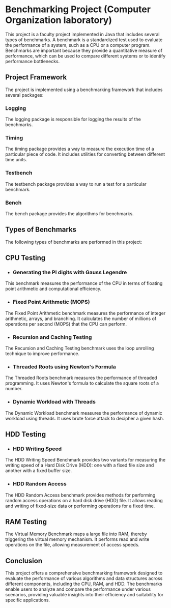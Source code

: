 # Benchmarking Project (Computer Organization laboratory)

This project is a faculty project implemented in Java that includes several types of benchmarks. A benchmark is a standardized test used to evaluate the performance of a system, such as a CPU or a computer program. Benchmarks are important because they provide a quantitative measure of performance, which can be used to compare different systems or to identify performance bottlenecks.

## Project Framework

The project is implemented using a benchmarking framework that includes several packages:

### Logging

The logging package is responsible for logging the results of the benchmarks. 

### Timing

The timing package provides a way to measure the execution time of a particular piece of code. It includes utilities for converting between different time units.

### Testbench

The testbench package provides a way to run a test for a particular benchmark.

### Bench

The bench package provides the algorithms for benchmarks.

## Types of Benchmarks

The following types of benchmarks are performed in this project:

## CPU Testing

- ### Generating the PI digits with Gauss Legendre

This benchmark measures the performance of the CPU in terms of floating point arithmetic and computational efficiency.

- ### Fixed Point Arithmetic (MOPS)

The Fixed Point Arithmetic benchmark measures the performance of integer arithmetic, arrays, and branching. It calculates the number of millions of operations per second (MOPS) that the CPU can perform.

- ### Recursion and Caching Testing 

The Recursion and Caching Testing benchmark uses the loop unrolling technique to improve performance.

- ### Threaded Roots using Newton's Formula

The Threaded Roots benchmark measures the performance of threaded programming. It uses Newton's formula to calculate the square roots of a number.

- ### Dynamic Workload with Threads

The Dynamic Workload benchmark measures the performance of dynamic workload using threads. It uses brute force attack to decipher a given hash.

## HDD Testing
 
- ### HDD Writing Speed 

The HDD Writing Speed Benchmark provides two variants for measuring the writing speed of a Hard Disk Drive (HDD): one with a fixed file size and another with a fixed buffer size.

- ### HDD Random Access 

The HDD Random Access benchmark provides methods for performing random access operations on a hard disk drive (HDD) file. It allows reading and writing of fixed-size data or performing operations for a fixed time.

## RAM Testing

The Virtual Memory Benchmark maps a large file into RAM, thereby triggering the virtual memory mechanism. It performs read and write operations on the file, allowing measurement of access speeds.

## Conclusion

This project offers a comprehensive benchmarking framework designed to evaluate the performance of various algorithms and data structures across different components, including the CPU, RAM, and HDD.
The benchmarks enable users to analyze and compare the performance under various scenarios, providing valuable insights into their efficiency and suitability for specific applications.
